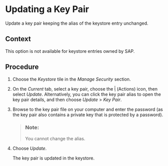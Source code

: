 <!-- loio4ceda24d12704288a7291d3933c403f1 -->

<link rel="stylesheet" type="text/css" href="../css/sap-icons.css"/>

# Updating a Key Pair

Update a key pair keeping the alias of the keystore entry unchanged.



## Context

This option is not available for keystore entries owned by SAP.



## Procedure

1.  Choose the *Keystore* tile in the *Manage Security* section.

2.  On the *Current* tab, select a key pair, choose the <span class="SAP-icons-V5"></span> \(Actions\) icon, then select *Update*. Alternatively, you can click the key pair alias to open the key pair details, and then choose *Update* \> *Key Pair*.

3.  Browse to the key pair file on your computer and enter the password \(as the key pair also contains a private key that is protected by a password\).

    > ### Note:  
    > You cannot change the alias.

4.  Choose *Update*.

    The key pair is updated in the keystore.


